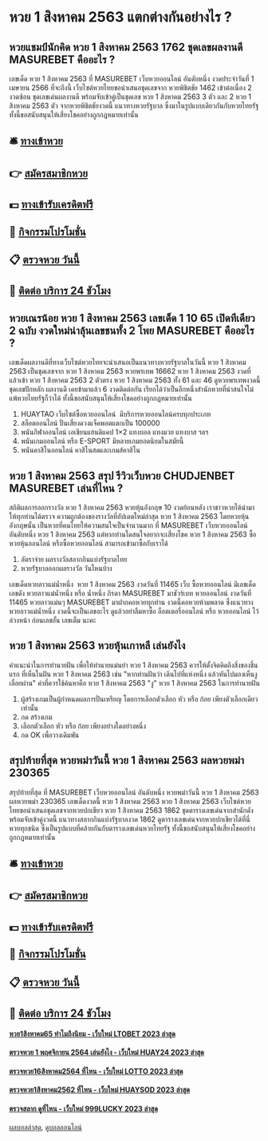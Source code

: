# หวย 1 สิงหาคม 2563 แตกต่างกันอย่างไร ?
## หวยแชมป์นักคิด หวย 1 สิงหาคม 2563 1762 ชุดเลขผลงานดี MASUREBET คืออะไร ?
เลขเด็ด หวย 1 สิงหาคม 2563 ที่ MASUREBET เว็บหวยออนไลน์ อันดับหนึ่ง งวดประจำวันที่ 1 เมษายน 2566 ที่จะถึงนี้ เว็บไซต์หวยไทยขอนำเสนอชุดเลขจาก หวยพิชิตชัย 1462 เข้าต่อเนื่อง 2 งวดซ้อน ชุดเลขเด่นผลงานดี พร้อมจับเข้าคู่เป็นชุดเลข หวย 1 สิงหาคม 2563 3 ตัว และ 2 หวย 1 สิงหาคม 2563 ตัว จากหวยพิชิตชัยงวดนี้ แนวทางหวยรัฐบาล ซึ่งมาในรูปแบบเดียวกันกับหวยไทยรัฐ ทั้งนี้ขอสนับสนุนให้เสี่ยงโชคอย่างถูกกฎหมายเท่านั้น

## 🛎 [ทางเข้าหวย](https://bit.ly/3BG5bNw)
## 👉 [สมัครสมาชิกหวย](https://bit.ly/3BG5bNw)
## 💵 [ทางเข้ารับเครดิตฟรี](https://bit.ly/3C3mvgS)
## 👑 [กิจกรรมโปรโมชั่น](https://bit.ly/3C3mvgS)
## 📋 [ตรวจหวย วันนี้](https://bit.ly/3C3mvgS)
## 📱 [ติดต่อ บริการ 24 ชัวโมง](https://bit.ly/3C3mvgS)

## หวยเณรน้อย หวย 1 สิงหาคม 2563 เลขเด็ด 1 10 65 เปิดทีเดียว 2 ฉบับ งวดใหม่น่าลุ้นเลขชนทั้ง 2 โพย MASUREBET คืออะไร ?
เลขเด็ดผลงานดีที่ทางเว็บไซต์หวยไทยจะนำเสนอเป็นแนวทางหวยรัฐบาลในวันนี้ หวย 1 สิงหาคม 2563 เป็นชุดเลขจาก หวย 1 สิงหาคม 2563 หวยพรเทพ 16662 หวย 1 สิงหาคม 2563 งวดที่แล้วเข้า หวย 1 สิงหาคม 2563 2 ตัวตรง หวย 1 สิงหาคม 2563 ทั้ง 61 และ 46 ดูหวยพรเทพงวดนี้ ชุดเลขปักหลัก ผลงานดี เคยข้ามาแล้ว 6 งวดติดต่อกัน เรียกได้ว่าเป็นอีกหนึ่งสำนักหวยที่น่าสนใจไม่แพ้หวยไทยรัฐก็ว่าได้ ทั้งนี้ขอสนับสนุนให้เสี่ยงโชคอย่างถูกกฎหมายเท่านั้น
1. HUAYTAO เว็บไซต์ซื้อหวยออนไลน์  มีบริการหวยออนไลน์ครบทุกประเภท
2. สล็อตออนไลน์ ปั่นเสี่ยงดวงแจ็คพอตแตกเป็น 100000
3. พนันกีฬาออนไลน์ เอเชียนแฮนดิแคป 1×2 แทงบอล แทงมวย แทงบาส ฯลฯ
4. พนันเกมออนไลน์ หรือ E-SPORT มีหลายเกมยอดนิยมในสมัยนี้
5. พนันคาสิโนออนไลน์ คาสิโนสดและเกมส์คาสิโน

## หวย 1 สิงหาคม 2563 สรุป รีวิวเว็บหวย CHUDJENBET MASUREBET เล่นที่ไหน ?
สถิติผลการออกรางวัล หวย 1 สิงหาคม 2563 หวยหุ้นอังกฤษ 10 งวดย้อนหลัง เราชาวหวยได้นำมาให้ทุกท่านได้ตรวจ ความถูกต้องของรางวัลที่อัปเดตใหม่ล่าสุด หวย 1 สิงหาคม 2563 โดยหวยหุ้นอังกฤษนั้น เป็นหวยที่คนไทยให้ความสนใจเป็นจำนวนมาก ที่ MASUREBET เว็บหวยออนไลน์ อันดับหนึ่ง หวย 1 สิงหาคม 2563 แต่หากท่านใดสนใจอยากจะเสี่ยงโชค หวย 1 สิงหาคม 2563 ซื้อหวยหุ้นออนไลน์ หรือซื้อหวยออนไลน์ สามารถเข้ามาซื้อกับเราได้
1. อัตราจ่าย ผลรางวัลสลากกินแบ่งรัฐบาลไทย
2. หวยรัฐบาลออกผลรางวัล วันไหนบ้าง

เลขเด็ดหวยลาวแม่น้ำหนึ่ง  หวย 1 สิงหาคม 2563 งวดวันที่ 11465
เว็บ ซื้อหวยออนไลน์ มีเลขเด็ดเลขดัง หวยลาวแม่น้ำหนึ่ง หรือ น้ำหนึ่ง ภิรดา MASUREBET มาชัวร์เบท หวยออนไลน์ งวดวันที่ 11465 หวยลาวแม่นๆ MASUREBET มาฝากคอหวยทุกท่าน งวดนี้คอหวยห้ามพลาด ซึ่งแนวทางหวยลาวแม่น้ำหนึ่ง งวดนี้จะเป็นเลขอะไร ดูแล้วอย่าลืมหาซื้อ ล็อตเตอรี่ออนไลน์ หรือ หวยออนไลน์ ไว้ล่วงหน้า ก่อนเลขอั้น เลขเต็ม นะคะ

## หวย 1 สิงหาคม 2563 หวยหุ้นเกาหลี เล่นยังไง
คำแนะนำในการทำนายฝัน
เพื่อให้ทำนายแม่นยำ หวย 1 สิงหาคม 2563 ควรให้ตั้งจิตคิดถึงสิ่งของชิ้นแรก ที่เห็นในฝัน หวย 1 สิงหาคม 2563 เช่น
"หากท่านฝันว่า เดินไปที่แห่งหนึ่ง แล้วหันไปมองเห็นงู เลื่อยผ่าน"
คำที่ควรใช้ค้นหาคือ หวย 1 สิงหาคม 2563 "งู" หวย 1 สิงหาคม 2563 ในการทำนายฝัน
1. ผู้สร้างเกมเป็นผู้กำหนดผลการปั่นเหรียญ โดยการเลือกตัวเลือก หัว หรือ ก้อย เพียงตัวเลือกเดียวเท่านั้น
2. กด สร้างเกม
3. เลือกตัวเลือก หัว หรือ ก้อย เพียงอย่างใดอย่างหนึ่ง
4. กด OK เพื่อวางเดิมพัน

## สรุปท้ายที่สุด หวยพม่าวันนี้ หวย 1 สิงหาคม 2563 ผลหวยพม่า 230365
สรุปท้ายที่สุด ที่ MASUREBET เว็บหวยออนไลน์ อันดับหนึ่ง หวยพม่าวันนี้ หวย 1 สิงหาคม 2563 ผลหวยพม่า 230365 เลขเด็ดงวดนี้ หวย 1 สิงหาคม 2563 หวย 1 สิงหาคม 2563 เว็บไซต์หวยไทยขอนำเสนอชุดเลขจากหวยปกเขียว หวย 1 สิงหาคม 2563 1862 ชุดตารางเลขเด่นจากสำนักดัง พร้อมจับเข้าคู่งวดนี้ แนวทางสลากกินแบ่งรัฐบาลงวด 1862 ดูตารางเลขเด่นจากหวยปกเขียวได้ที่นี่ หวยทุกชนิด ซึ่งเป็นรูปแบบที่คล้ายกันกับตารางเลขเด่นหวยไทยรัฐ ทั้งนี้ขอสนับสนุนให้เสี่ยงโชคอย่างถูกกฎหมายเท่านั้น

## 🛎 [ทางเข้าหวย](https://bit.ly/3BG5bNw)
## 👉 [สมัครสมาชิกหวย](https://bit.ly/3BG5bNw)
## 💵 [ทางเข้ารับเครดิตฟรี](https://bit.ly/3C3mvgS)
## 👑 [กิจกรรมโปรโมชั่น](https://bit.ly/3C3mvgS)
## 📋 [ตรวจหวย วันนี้](https://bit.ly/3C3mvgS)
## 📱 [ติดต่อ บริการ 24 ชัวโมง](https://bit.ly/3C3mvgS)

#### [หวย1สิงหาคม65 ทำไมถึงนิยม - เว็บใหม่ LTOBET 2023 ล่าสุด](https://atom.io/themes/หวย1สิงหาคม65%20ทำไมถึงนิยม%20-%20เว็บใหม่%20ltobet%202023%20ล่าสุด)
#### [ตรวจหวย 1 พฤศจิกายน 2564 เล่นยังไง - เว็บใหม่ HUAY24 2023 ล่าสุด](https://atom.io/themes/ตรวจหวย%201%20พฤศจิกายน%202564%20เล่นยังไง%20-%20เว็บใหม่%20huay24%202023%20ล่าสุด)
#### [ตรวจหวย16สิงหาคม2564 ที่ไหน - เว็บใหม่ LOTTO 2023 ล่าสุด](https://atom.io/themes/ตรวจหวย16สิงหาคม2564%20ที่ไหน%20-%20เว็บใหม่%20lotto%202023%20ล่าสุด)
#### [ตรวจหวย1สิงหาคม2562 ที่ไหน - เว็บใหม่ HUAYSOD 2023 ล่าสุด](https://atom.io/themes/ตรวจหวย1สิงหาคม2562%20ที่ไหน%20-%20เว็บใหม่%20huaysod%202023%20ล่าสุด)
#### [ตรวจสลาก ดูที่ไหน - เว็บใหม่ 999LUCKY 2023 ล่าสุด](https://atom.io/themes/ตรวจสลาก%20ดูที่ไหน%20-%20เว็บใหม่%20999lucky%202023%20ล่าสุด)

[ผลบอลล่าสุด](https://siamsport.tv "ผลบอลล่าสุด"), [ดูบอลออนไลน์](https://siamsport.tv/ดูบอลสด "ดูบอลออนไลน์")